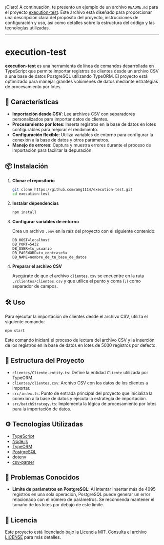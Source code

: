 ¡Claro! A continuación, te presento un ejemplo de un archivo `README.md` para el proyecto [execution-test](https://github.com/amg1114/execution-test). Este archivo está diseñado para proporcionar una descripción clara del propósito del proyecto, instrucciones de configuración y uso, así como detalles sobre la estructura del código y las tecnologías utilizadas.

---

# execution-test

**execution-test** es una herramienta de línea de comandos desarrollada en TypeScript que permite importar registros de clientes desde un archivo CSV a una base de datos PostgreSQL utilizando TypeORM. El proyecto está optimizado para manejar grandes volúmenes de datos mediante estrategias de procesamiento por lotes.

## 🚀 Características

* **Importación desde CSV**: Lee archivos CSV con separadores personalizados para importar datos de clientes.
* **Procesamiento por lotes**: Inserta registros en la base de datos en lotes configurables para mejorar el rendimiento.
* **Configuración flexible**: Utiliza variables de entorno para configurar la conexión a la base de datos y otros parámetros.
* **Manejo de errores**: Captura y muestra errores durante el proceso de importación para facilitar la depuración.

## 📦 Instalación

1. **Clonar el repositorio**

   ```bash
   git clone https://github.com/amg1114/execution-test.git
   cd execution-test
   ```

2. **Instalar dependencias**

   ```bash
   npm install
   ```

3. **Configurar variables de entorno**

   Crea un archivo `.env` en la raíz del proyecto con el siguiente contenido:

   ```env
   DB_HOST=localhost
   DB_PORT=5432
   DB_USER=tu_usuario
   DB_PASSWORD=tu_contraseña
   DB_NAME=nombre_de_tu_base_de_datos
   ```

4. **Preparar el archivo CSV**

   Asegúrate de que el archivo `clientes.csv` se encuentre en la ruta `./clientes/clientes.csv` y que utilice el punto y coma (`;`) como separador de campos.

## 🛠️ Uso

Para ejecutar la importación de clientes desde el archivo CSV, utiliza el siguiente comando:

```bash
npm start
```

Este comando iniciará el proceso de lectura del archivo CSV y la inserción de los registros en la base de datos en lotes de 5000 registros por defecto.

## 🧪 Estructura del Proyecto

* `clientes/Cliente.entity.ts`: Define la entidad `Cliente` utilizada por TypeORM.
* `clientes/clientes.csv`: Archivo CSV con los datos de los clientes a importar.
* `src/index.ts`: Punto de entrada principal del proyecto que inicializa la conexión a la base de datos y ejecuta la estrategia de importación.
* `src/batchStrategy.ts`: Implementa la lógica de procesamiento por lotes para la importación de datos.

## ⚙️ Tecnologías Utilizadas

* [TypeScript](https://www.typescriptlang.org/)
* [Node.js](https://nodejs.org/)
* [TypeORM](https://typeorm.io/)
* [PostgreSQL](https://www.postgresql.org/)
* [dotenv](https://www.npmjs.com/package/dotenv)
* [csv-parser](https://www.npmjs.com/package/csv-parser)

## 🐞 Problemas Conocidos

* **Límite de parámetros en PostgreSQL**: Al intentar insertar más de 4095 registros en una sola operación, PostgreSQL puede generar un error relacionado con el número de parámetros. Se recomienda mantener el tamaño de los lotes por debajo de este límite.

## 📄 Licencia

Este proyecto está licenciado bajo la Licencia MIT. Consulta el archivo [LICENSE](./LICENSE) para más detalles.
